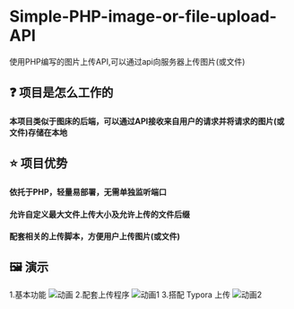 # Simple-PHP-image-or-file-upload-API
使用PHP编写的图片上传API,可以通过api向服务器上传图片(或文件)

## ❓ 项目是怎么工作的
#### 本项目类似于图床的后端，可以通过API接收来自用户的请求并将请求的图片(或文件)存储在本地

## ⭐ 项目优势
#### 依托于PHP，轻量易部署，无需单独监听端口
#### 允许自定义最大文件上传大小及允许上传的文件后缀
#### 配套相关的上传脚本，方便用户上传图片(或文件)

## 🖼 演示
1.基本功能
![动画](https://user-images.githubusercontent.com/79984712/185925428-22f513af-480f-4be2-bf24-36eb60a1f9a0.gif)
2.配套上传程序
![动画1](https://user-images.githubusercontent.com/79984712/185928295-c4809953-9b14-4f38-9c6e-624e47b9ebeb.gif)
3.搭配 Typora 上传
![动画2](https://user-images.githubusercontent.com/79984712/185929851-bfad172a-c0e5-429e-8a5c-34ec5aaa9160.gif)
